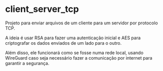 # client_server_tcp
Projeto para enviar arquivos de um cliente para um servidor por protocolo TCP.

A ideia é usar RSA para fazer uma autenticação inicial e AES para criptografar
os dados enviados de um lado para o outro.

Além disso, ele funcionará como se fosse numa rede local, usando WireGuard caso
seja necessário fazer a comunicação por internet para garantir a segurança.
